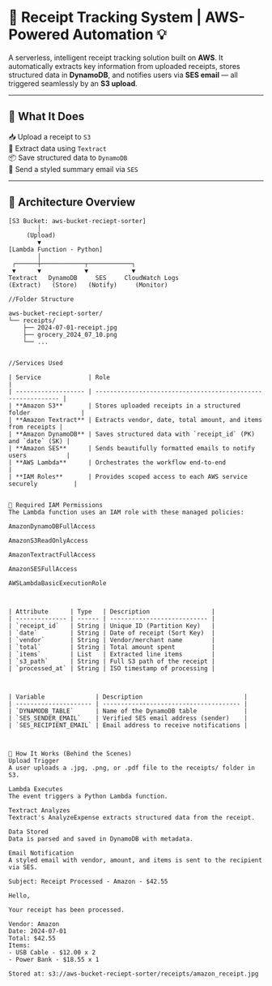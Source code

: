 # 🧾 Receipt Tracking System | AWS-Powered Automation 💡

A serverless, intelligent receipt tracking solution built on **AWS**. It automatically extracts key information from uploaded receipts, stores structured data in **DynamoDB**, and notifies users via **SES email** — all triggered seamlessly by an **S3 upload**.

---

## 🔧 What It Does

📥 Upload a receipt to `S3`  
🧠 Extract data using `Textract`  
📦 Save structured data to `DynamoDB`  
📨 Send a styled summary email via `SES`

---

## 📐 Architecture Overview

```plaintext
[S3 Bucket: aws-bucket-reciept-sorter]
        │
     (Upload)
        ▼
[Lambda Function - Python]
        │
 ┌──────┼────────────┬────────────┐
 ▼      ▼            ▼            ▼
Textract   DynamoDB     SES     CloudWatch Logs
(Extract)   (Store)   (Notify)     (Monitor)

//Folder Structure

aws-bucket-reciept-sorter/
└── receipts/
    ├── 2024-07-01-receipt.jpg
    ├── grocery_2024_07_10.png
    └── ...


//Services Used

| Service             | Role                                                         |
| ------------------- | ------------------------------------------------------------ |
| **Amazon S3**       | Stores uploaded receipts in a structured folder              |
| **Amazon Textract** | Extracts vendor, date, total amount, and items from receipts |
| **Amazon DynamoDB** | Saves structured data with `receipt_id` (PK) and `date` (SK) |
| **Amazon SES**      | Sends beautifully formatted emails to notify users           |
| **AWS Lambda**      | Orchestrates the workflow end-to-end                         |
| **IAM Roles**       | Provides scoped access to each AWS service securely          |


🔐 Required IAM Permissions
The Lambda function uses an IAM role with these managed policies:

AmazonDynamoDBFullAccess

AmazonS3ReadOnlyAccess

AmazonTextractFullAccess

AmazonSESFullAccess

AWSLambdaBasicExecutionRole



| Attribute      | Type   | Description                 |
| -------------- | ------ | --------------------------- |
| `receipt_id`   | String | Unique ID (Partition Key)   |
| `date`         | String | Date of receipt (Sort Key)  |
| `vendor`       | String | Vendor/merchant name        |
| `total`        | String | Total amount spent          |
| `items`        | List   | Extracted line items        |
| `s3_path`      | String | Full S3 path of the receipt |
| `processed_at` | String | ISO timestamp of processing |



| Variable              | Description                            |
| --------------------- | -------------------------------------- |
| `DYNAMODB_TABLE`      | Name of the DynamoDB table             |
| `SES_SENDER_EMAIL`    | Verified SES email address (sender)    |
| `SES_RECIPIENT_EMAIL` | Email address to receive notifications |



🚀 How It Works (Behind the Scenes)
Upload Trigger
A user uploads a .jpg, .png, or .pdf file to the receipts/ folder in S3.

Lambda Executes
The event triggers a Python Lambda function.

Textract Analyzes
Textract's AnalyzeExpense extracts structured data from the receipt.

Data Stored
Data is parsed and saved in DynamoDB with metadata.

Email Notification
A styled email with vendor, amount, and items is sent to the recipient via SES.

Subject: Receipt Processed - Amazon - $42.55

Hello,

Your receipt has been processed.

Vendor: Amazon
Date: 2024-07-01
Total: $42.55
Items:
- USB Cable - $12.00 x 2
- Power Bank - $18.55 x 1

Stored at: s3://aws-bucket-reciept-sorter/receipts/amazon_receipt.jpg


